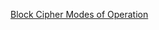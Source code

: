 [Block Cipher Modes of Operation](https://www.tutorialspoint.com/cryptography/block_cipher_modes_of_operation.htm)